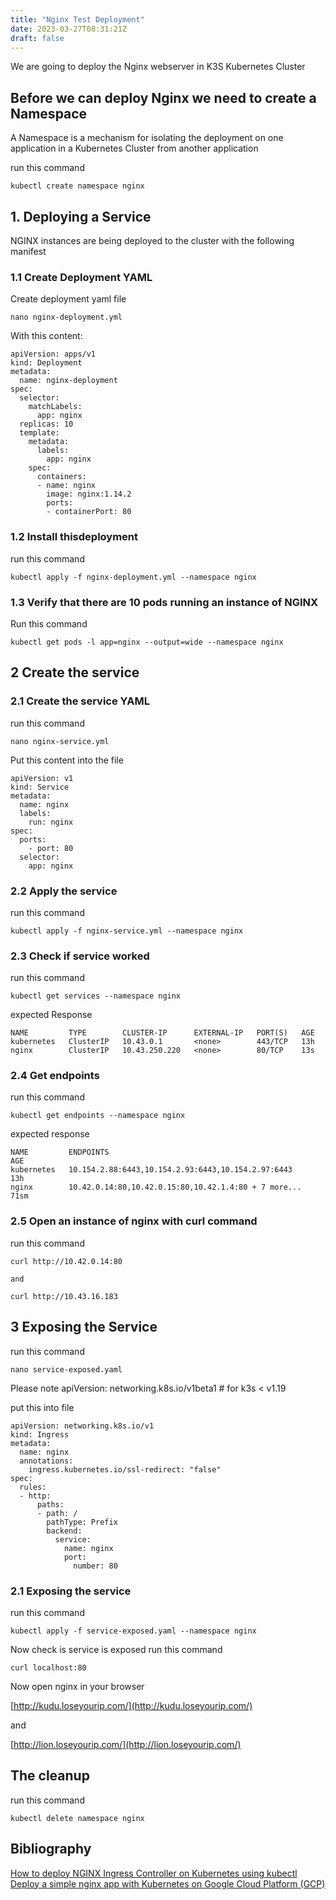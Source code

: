 ```yaml
---
title: "Nginx Test Deployment"
date: 2023-03-27T08:31:21Z
draft: false
---
```


We are going to deploy the Nginx webserver in K3S Kubernetes Cluster
## Before we can deploy Nginx we need to create a Namespace
A Namespace is a mechanism for isolating the deployment on one application in a Kubernetes Cluster from another application

run this command
```
kubectl create namespace nginx
```

## 1. Deploying a Service #

NGINX instances are being deployed to the cluster with the following manifest
### 1.1 Create Deployment YAML #
Create deployment yaml file
```
nano nginx-deployment.yml
```
With this content:
```
apiVersion: apps/v1
kind: Deployment
metadata:
  name: nginx-deployment
spec:
  selector:
    matchLabels:
      app: nginx
  replicas: 10
  template:
    metadata:
      labels:
        app: nginx
    spec:
      containers:
      - name: nginx
        image: nginx:1.14.2
        ports:
        - containerPort: 80
```
### 1.2 Install thisdeployment #
run this command
```
kubectl apply -f nginx-deployment.yml --namespace nginx
```

### 1.3 Verify that there are 10 pods running an instance of NGINX
Run this command
```
kubectl get pods -l app=nginx --output=wide --namespace nginx
```
## 2 Create the service #

### 2.1 Create the service YAML
run this command
```
nano nginx-service.yml
```
Put this content into the file
```
apiVersion: v1
kind: Service
metadata:
  name: nginx
  labels:
    run: nginx
spec:
  ports:
    - port: 80
  selector:
    app: nginx
```

### 2.2 Apply the service
run this command
```
kubectl apply -f nginx-service.yml --namespace nginx
```

### 2.3 Check if service worked
run this command
```
kubectl get services --namespace nginx
```

expected Response
```
NAME         TYPE        CLUSTER-IP      EXTERNAL-IP   PORT(S)   AGE
kubernetes   ClusterIP   10.43.0.1       <none>        443/TCP   13h
nginx        ClusterIP   10.43.250.220   <none>        80/TCP    13s
```
### 2.4 Get endpoints
run this command
```
kubectl get endpoints --namespace nginx
```
expected response
```
NAME         ENDPOINTS                                              AGE
kubernetes   10.154.2.88:6443,10.154.2.93:6443,10.154.2.97:6443     13h
nginx        10.42.0.14:80,10.42.0.15:80,10.42.1.4:80 + 7 more...   71sm
```


### 2.5 Open an instance of nginx with curl command
run this command
```
curl http://10.42.0.14:80

and 
 
curl http://10.43.16.183
```

## 3 Exposing the Service #
run this command
```
nano service-exposed.yaml
```
Please note  apiVersion: networking.k8s.io/v1beta1 # for k3s < v1.19

put this into file
```
apiVersion: networking.k8s.io/v1
kind: Ingress
metadata:
  name: nginx
  annotations:
    ingress.kubernetes.io/ssl-redirect: "false"
spec:
  rules:
  - http:
      paths:
      - path: /
        pathType: Prefix
        backend:
          service:
            name: nginx
            port:
              number: 80
```

### 2.1 Exposing the service
run this command
```
kubectl apply -f service-exposed.yaml --namespace nginx
```
Now check is service is exposed run this command
```
curl localhost:80
```

Now open nginx in your browser

[http://kudu.loseyourip.com/](http://kudu.loseyourip.com/)

and

[http://lion.loseyourip.com/](http://lion.loseyourip.com/)
## The cleanup
run this command
```
kubectl delete namespace nginx
```

## Bibliography
[How to deploy NGINX Ingress Controller on Kubernetes using kubectl](https://platform9.com/learn/v1.0/tutorials/nginix-controller-via-yaml) \
[Deploy a simple nginx app with Kubernetes on Google Cloud Platform (GCP)](https://medium.com/@mremreozan/deploy-a-nginx-server-with-kubernetes-on-google-cloud-platform-gcp-e906b110dcb6)
